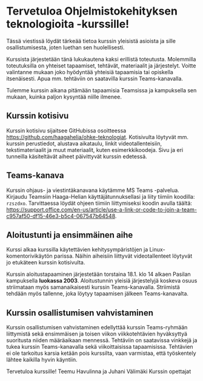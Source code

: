 # Tervetuloa Ohjelmistokehityksen teknologioita -kurssille!

Tässä viestissä löydät tärkeää tietoa kurssin yleisistä asioista ja sille osallistumisesta, joten luethan sen huolellisesti.

Kurssista järjestetään tänä lukukautena kaksi erillistä toteutusta. Molemmilla toteutuksilla on yhteiset tapaamiset, tehtävät, materiaalit ja järjestelyt. Voitte valintanne mukaan joko hyödyntää yhteisiä tapaamisia tai opiskella itsenäisesti. Apua mm. tehtäviin on saatavilla kurssin Teams-kanavalla.

Tulemme kurssin aikana pitämään tapaamisia Teamsissa ja kampuksella sen mukaan, kuinka paljon kysyntää niille ilmenee.


## Kurssin kotisivu

Kurssin kotisivu sijaitsee GitHubissa osoitteessa https://github.com/haagahelia/ohke-teknologiat. Kotisivulta löytyvät mm. kurssin perustiedot, alustava aikataulu, linkit videotallenteisiin, tekstimateriaalit ja muut materiaalit, kuten esimerkkikoodeja. Sivu ja eri tunneilla käsiteltävät aiheet päivittyvät kurssin edetessä.


## Teams-kanava

Kurssin ohjaus- ja viestintäkanavana käytämme MS Teams -palvelua. Kirjaudu Teamsiin Haaga-Helian käyttäjätunnuksellasi ja liity tiimiin koodilla: `rzszdxo`. Tarvittaessa löydät ohjeen tiimiin liittymiseksi koodin avulla täältä: https://support.office.com/en-us/article/use-a-link-or-code-to-join-a-team-c957af50-df15-46e3-b5c4-067547b64548.



## Aloitustunti ja ensimmäinen aihe

Kurssi alkaa kurssilla käytettävien kehitysympäristöjen ja Linux-komentorivikäytön parissa. Näihin aiheisiin liittyvät videotallenteet löytyvät jo etukäteen kurssin kotisivulta.

Kurssin aloitustapaaminen järjestetään torstaina 18.1. klo 14 alkaen Pasilan kampuksella **luokassa 2003**. Aloitustunnin yleisiä järjestelyjä koskeva osuus striimataan myös samanaikaisesti kurssin Teams-kanavalla. Striimistä tehdään myös tallenne, joka löytyy tapaamisen jälkeen Teams-kanavalta.


## Kurssin osallistumisen vahvistaminen

Kurssin osallistumisen vahvistaminen edellyttää kurssin Teams-ryhmään liittymistä sekä ensimmäisen ja toisen viikon viikkotehtävien hyväksyttyä suoritusta niiden määräaikaan mennessä. Tehtäviin on saatavissa vinkkejä ja tukea kurssin Teams-kanavalla sekä viikoittaisissa tapaamisissa. Tehtävien ei ole tarkoitus karsia ketään pois kurssilta, vaan varmistaa, että työskentely lähtee kaikilla hyvin käyntiin.


Tervetuloa kurssille!
Teemu Havulinna ja Juhani Välimäki
Kurssin opettajat
